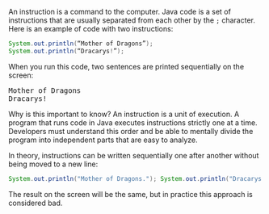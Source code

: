 An instruction is a command to the computer. Java code is a set of instructions that are usually separated from each other by the `;` character. Here is an example of code with two instructions:

```java
System.out.println(“Mother of Dragons”);
System.out.println(“Dracarys!”);
```

When you run this code, two sentences are printed sequentially on the screen:

<pre class='hexlet-basics-output'>
Mother of Dragons
Dracarys!
</pre>

Why is this important to know? An instruction is a unit of execution. A program that runs code in Java executes instructions strictly one at a time. Developers must understand this order and be able to mentally divide the program into independent parts that are easy to analyze.

In theory, instructions can be written sequentially one after another without being moved to a new line:

```java
System.out.println("Mother of Dragons."); System.out.println("Dracarys!");
```

The result on the screen will be the same, but in practice this approach is considered bad.